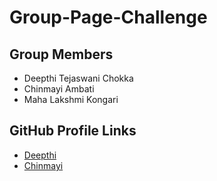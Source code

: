 # Group-Page-Challenge

## Group Members
- Deepthi Tejaswani Chokka
- Chinmayi Ambati
- Maha Lakshmi Kongari

## GitHub Profile Links
- [Deepthi](https://github.com/Deepthi1003)
- [Chinmayi](https://github.com/Chinmayi98)